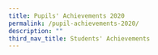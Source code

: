 ```yaml
---
title: Pupils' Achievements 2020
permalink: /pupil-achievements-2020/
description: ""
third_nav_title: Students' Achievements
---
```

